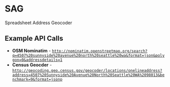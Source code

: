 # SAG
Spreadsheet Address Geocoder

## Example API Calls

* **OSM Nominatim** - [`http://nominatim.openstreetmap.org/search?q=4507%20sunnyside%20avenue%20north%20seattle%20wa&format=json&polygon=0&addressdetails=1`](http://nominatim.openstreetmap.org/search?q=4507%20sunnyside%20avenue%20north%20seattle%20wa&format=json&polygon=0)
* **Census Geocder** - [`http://geocoding.geo.census.gov/geocoder/locations/onelineaddress?address=4507%20Sunnyside%20Avenue%20North%20Seattle%20WA%2098013&benchmark=9&format=jsonp`](http://geocoding.geo.census.gov/geocoder/locations/onelineaddress?address=4507%20Sunnyside%20Avenue%20North%20Seattle%20WA%2098013&benchmark=9&format=jsonp)
